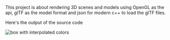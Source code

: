 This project is about rendering 3D scenes and models using OpenGL as the api, glTF as the model format and json for modern c++
to load the glTF files.

Here's the output of the source code

![box with interpolated colors](https://github.com/user-attachments/assets/75a56a9a-dfc3-47df-b042-bd9d4ef43d03)

